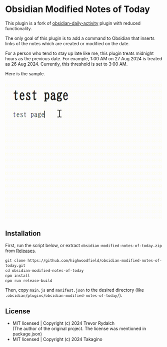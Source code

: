 # Obsidian Modified Notes of Today

This plugin is a fork of [obsidian-daily-activity](https://github.com/trydalch/obsidian-daily-activity) plugin with reduced functionality.

The only goal of this plugin is to add a command to Obsidian that inserts links of the notes which are created or modified on the date.

For a person who tend to stay up late like me, this plugin treats midnight hours as the previous date.
For example, 1:00 AM on 27 Aug 2024 is treated as 26 Aug 2024. Currently, this threshold is set to 3:00 AM.

Here is the sample.

![sample](./sample.gif)

## Installation

First, run the script below, or extract `obsidian-modified-notes-of-today.zip` from [Releases](https://github.com/highwoodfield/obsidian-modified-notes-of-today/releases).

```
git clone https://github.com/highwoodfield/obsidian-modified-notes-of-today.git
cd obsidian-modified-notes-of-today
npm install
npm run release-build
```

Then, copy `main.js` and `manifest.json` to the desired directory (like `.obsidian/plugins/obsidian-modified-notes-of-today/`).

## License

- MIT licensed | Copyright (c) 2024 Trevor Rydalch  
(The author of the original project. The license was mentioned in package.json)
- MIT licensed | Copyright (c) 2024 Takagino
